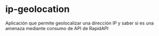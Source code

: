 # ip-geolocation
Aplicación que permite geolocalizar una dirección IP y saber si es una amenaza mediante consumo de API de RapidAPI 
